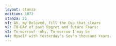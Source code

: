 ```yaml
---
layout: stanza
edition: 1872
stanza: 21
v1: Ah, my Belovéd, fill the Cup that clears
v2: TO-DAY of past Regret and future Fears:
v3: To-morrow!--Why, To-morrow I may be
v4: Myself with Yesterday's Sev'n thousand Years.
---
```


